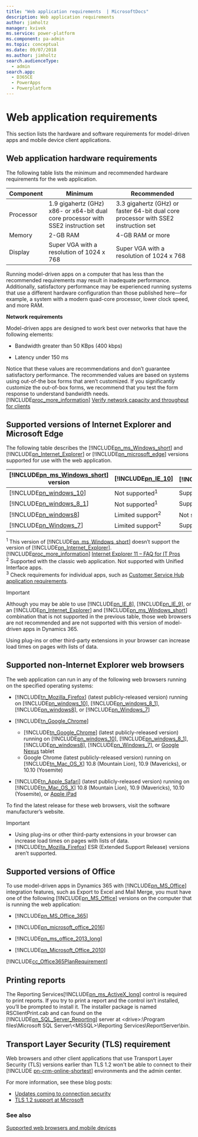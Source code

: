 ```yaml
---
title: "Web application requirements  | MicrosoftDocs"
description: Web application requirements
author: jimholtz
manager: kvivek
ms.service: power-platform
ms.component: pa-admin
ms.topic: conceptual
ms.date: 09/07/2018
ms.author: jimholtz
search.audienceType: 
  - admin
search.app: 
  - D365CE
  - PowerApps
  - Powerplatform
---
```

# Web application requirements

<a name="CRMappandMobileReqs"></a> 
This section lists the hardware and software requirements for model-driven apps and mobile device client applications.  

<a name="webapp_hw_req"></a>   
## Web application hardware requirements  
 The following table lists the minimum and recommended hardware requirements for the web application.  

|Component|Minimum|Recommended|  
|---------------|-------------|-----------------|  
|Processor|1.9 gigahertz (GHz)  x86- or x64-bit dual core processor with SSE2 instruction set|3.3 gigahertz (GHz) or faster 64-bit dual core processor with SSE2 instruction set|  
|Memory|2-GB RAM|4-GB RAM or more|  
|Display|Super VGA with a resolution of 1024 x 768|Super VGA with a resolution of 1024 x 768|  

Running model-driven apps on a computer that has less than the recommended requirements may result in inadequate performance. Additionally, satisfactory performance may be experienced running systems that use a different hardware configuration than those published here—for example, a system with a modern quad-core processor, lower clock speed, and more RAM.  

 **Network requirements**  

 Model-driven apps are designed to work best over networks that have the following elements:  

-   Bandwidth greater than 50 KBps (400 kbps)  

-   Latency under 150 ms  

Notice that these values are recommendations and don’t guarantee satisfactory performance. The recommended values are based on systems using out-of-the box forms that aren’t customized. If you significantly customize the out-of-box forms, we recommend that you test the form response to understand bandwidth needs. [!INCLUDE[proc_more_information](../includes/proc-more-information.md)] [Verify network capacity and throughput for clients](verify-network-capacity-throughput-clients.md)  

<a name="SupportedOS"></a>   
## Supported versions of Internet Explorer and Microsoft Edge  
 The following table describes the [!INCLUDE[pn_ms_Windows_short](../includes/pn-ms-windows-short.md)] and [!INCLUDE[pn_Internet_Explorer](../includes/pn-internet-explorer.md)] or [!INCLUDE[pn_microsoft_edge](../includes/pn-microsoft-edge.md)] versions supported for use with the web application.  


| [!INCLUDE[pn_ms_Windows_short](../includes/pn-ms-windows-short.md)] version | [!INCLUDE[pn_IE_10](../includes/pn-ie-10.md)] | [!INCLUDE[pn_ie_11](../includes/pn-ie-11.md)]<sup>3</sup> | [!INCLUDE[pn_microsoft_edge](../includes/pn-microsoft-edge.md)] |
|-----------------------------------------------------------------------------|-----------------------------------------------|-----------------------------------------------------------|-----------------------------------------------------------------|
|           [!INCLUDE[pn_windows_10](../includes/pn-windows-10.md)]           |           Not supported<sup>1</sup>           |                         Supported                         |                            Supported                            |
|          [!INCLUDE[pn_windows_8_1](../includes/pn-windows-8-1.md)]          |           Not supported<sup>1</sup>           |                         Supported                         |                          Not supported                          |
|             [!INCLUDE[pn_windows8](../includes/pn-windows8.md)]             |                   Limited support<sup>2</sup>                   |                 Not supported<sup>1</sup>                 |                          Not supported                          |
|            [!INCLUDE[pn_Windows_7](../includes/pn-windows-7.md)]            |                   Limited support<sup>2</sup>                   |                         Supported                         |                          Not supported                          |

 <sup>1</sup> This version of [!INCLUDE[pn_ms_Windows_short](../includes/pn-ms-windows-short.md)] doesn’t support the version of [!INCLUDE[pn_Internet_Explorer](../includes/pn-internet-explorer.md)]. [!INCLUDE[proc_more_information](../includes/proc-more-information.md)] [Internet Explorer 11 – FAQ for IT Pros](https://technet.microsoft.com/library/dn268945.aspx)  <br/>
<sup>2</sup> Supported with the classic web application. Not supported with Unified Interface apps. <br/>
<sup>3</sup> Check requirements for individual apps, such as [Customer Service Hub application requirements](https://docs.microsoft.com/dynamics365/customer-service/customer-service-hub-user-guide-basics). <br/>

> [!IMPORTANT]
>  Although you may be able to use [!INCLUDE[pn_IE_8](../includes/pn-ie-8.md)], [!INCLUDE[pn_IE_9](../includes/pn-ie-9.md)], or an [!INCLUDE[pn_Internet_Explorer](../includes/pn-internet-explorer.md)] and [!INCLUDE[pn_ms_Windows_short](../includes/pn-ms-windows-short.md)] combination that is not supported in the previous table, those web browsers are not recommended and are not supported with this version of model-driven apps in Dynamics 365.  
> 
>  Using plug-ins or other third-party extensions in your browser can increase load times on pages with lists of data.  

<a name="BKMK_support_nonIE"></a>   
## Supported non-Internet Explorer web browsers  
 The web application can run in any of the following web browsers running on the specified operating systems:  

- [!INCLUDE[tn_Mozilla_Firefox](../includes/tn-mozilla-firefox.md)] (latest publicly-released version) running on [!INCLUDE[pn_windows_10](../includes/pn-windows-10.md)], [!INCLUDE[pn_windows_8_1](../includes/pn-windows-8-1.md)], [!INCLUDE[pn_windows8](../includes/pn-windows8.md)], or [!INCLUDE[pn_Windows_7](../includes/pn-windows-7.md)]  

- [!INCLUDE[tn_Google_Chrome](../includes/tn-google-chrome.md)]
  - [!INCLUDE[tn_Google_Chrome](../includes/tn-google-chrome.md)] (latest publicly-released version) running on [!INCLUDE[pn_windows_10](../includes/pn-windows-10.md)], [!INCLUDE[pn_windows_8_1](../includes/pn-windows-8-1.md)], [!INCLUDE[pn_windows8](../includes/pn-windows8.md)], [!INCLUDE[pn_Windows_7](../includes/pn-windows-7.md)], or [Google Nexus](https://docs.microsoft.com/dynamics365/mobile-app/support-phones-tablets) tablet 
  - Google Chrome (latest publicly-released version) running on [!INCLUDE[tn_Mac_OS_X](../includes/tn-mac-os-x.md)] 10.8 (Mountain Lion), 10.9 (Mavericks), or 10.10 (Yosemite) 

- [!INCLUDE[tn_Apple_Safari](../includes/tn-apple-safari.md)] (latest publicly-released version) running on [!INCLUDE[tn_Mac_OS_X](../includes/tn-mac-os-x.md)] 10.8 (Mountain Lion), 10.9 (Mavericks), 10.10 (Yosemite), or [Apple iPad](https://docs.microsoft.com/dynamics365/mobile-app/support-phones-tablets)  

To find the latest release for these web browsers, visit the software manufacturer’s website.  

> [!IMPORTANT]
> - Using plug-ins or other third-party extensions in your browser can increase load times on pages with lists of data.  
> - [!INCLUDE[tn_Mozilla_Firefox](../includes/tn-mozilla-firefox.md)] ESR (Extended Support Release) versions aren’t supported.  

<a name="SupportedMSOffice"></a>   
## Supported versions of Office  
 To use model-driven apps in Dynamics 365 with [!INCLUDE[pn_MS_Office](../includes/pn-ms-office.md)] integration features, such as Export to Excel and Mail Merge, you must have one of the following [!INCLUDE[pn_MS_Office](../includes/pn-ms-office.md)] versions on the computer that is running the web application:  

- [!INCLUDE[pn_MS_Office_365](../includes/pn-ms-office-365.md)]  

- [!INCLUDE[pn_microsoft_office_2016](../includes/pn-microsoft-office-2016.md)]  

- [!INCLUDE[pn_ms_office_2013_long](../includes/pn-ms-office-2013-long.md)]  

- [!INCLUDE[pn_Microsoft_Office_2010](../includes/pn-microsoft-office-2010.md)]  

[!INCLUDE[cc_Office365PlanRequirement](../includes/cc-office365planrequirement.md)]

<a name="BKMK_PrintRepots"></a>   
## Printing reports  
 The Reporting Services[!INCLUDE[pn_ms_ActiveX_long](../includes/pn-ms-activex-long.md)] control is required to print reports. If you try to print a report and the control isn’t installed, you’ll be prompted to install it. The installer package is named RSClientPrint.cab and can found on the [!INCLUDE[pn_SQL_Server_Reporting](../includes/pn-sql-server-reporting.md)] server at \<drive>:\Program files\Microsoft SQL Server\\<MSSQL\>\Reporting Services\ReportServer\bin.  

<a name="BKMK_TLS"></a> 
## Transport Layer Security (TLS) requirement
Web browsers and other client applications that use Transport Layer Security (TLS) versions earlier than TLS 1.2 won't be able to connect to their [!INCLUDE [pn-crm-online-shortest](../includes/pn-crm-online-shortest.md)] environments and the admin center. 

For more information, see these blog posts: 
- [Updates coming to connection security](https://blogs.msdn.microsoft.com/crm/2017/09/28/updates-coming-to-dynamics-365-customer-engagement-connection-security/)
- [TLS 1.2 support at Microsoft](https://blogs.microsoft.com/microsoftsecure/2017/06/20/tls-1-2-support-at-microsoft/)

### See also  
 [Supported web browsers and mobile devices](../admin/supported-web-browsers-and-mobile-devices.md)   

